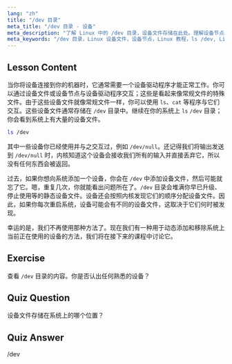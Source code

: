 ```yaml
---
lang: "zh"
title: "/dev 目录"
meta_title: "/dev 目录 - 设备"
meta_description: "了解 Linux 中的 /dev 目录，设备文件存储在此处。理解设备节点以及如何与它们交互。使用 ls 探索 /dev。Linux 初学者指南。"
meta_keywords: "/dev 目录，Linux 设备文件，设备节点，Linux 教程，ls /dev, Linux 初学者，Linux 指南"
---
```


## Lesson Content

当你将设备连接到你的机器时，它通常需要一个设备驱动程序才能正常工作。你可以通过设备文件或设备节点与设备驱动程序交互；这些是看起来像常规文件的特殊文件。由于这些设备文件就像常规文件一样，你可以使用 `ls`、`cat` 等程序与它们交互。这些设备文件通常存储在 `/dev` 目录中。继续在你的系统上 `ls` `/dev` 目录；你会看到系统上有大量的设备文件。

```bash
ls /dev
```

其中一些设备你已经使用并与之交互过，例如 `/dev/null`。还记得我们将输出发送到 `/dev/null` 时，内核知道这个设备会接收我们所有的输入并直接丢弃它，所以没有任何东西会被返回。

过去，如果你想向系统添加一个设备，你会在 `/dev` 中添加设备文件，然后可能就忘了它。嗯，重复几次，你就能看出问题所在了。`/dev` 目录会堆满你早已升级、停止使用等的静态设备文件。设备还会按照内核发现它们的顺序分配设备文件。因此，如果你每次重启系统，设备可能会有不同的设备文件，这取决于它们何时被发现。

幸运的是，我们不再使用那种方法了。现在我们有一种用于动态添加和移除系统上当前正在使用的设备的方法，我们将在接下来的课程中讨论它。

## Exercise

查看 `/dev` 目录的内容。你是否认出任何熟悉的设备？

## Quiz Question

设备文件存储在系统上的哪个位置？

## Quiz Answer

/dev
